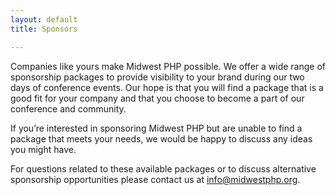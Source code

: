 ```yaml
---
layout: default
title: Sponsors

---
```


Companies like yours make Midwest PHP possible. We offer a wide range of sponsorship packages to provide visibility to your brand during our two days of conference events. Our hope is that you will find a package that is a good fit for your company and that you choose to become a part of our conference and community.
 
If you’re interested in sponsoring Midwest PHP but are unable to find a package that meets your needs, we would be happy to discuss any ideas you might have.

For questions related to these available packages or to discuss alternative sponsorship opportunities please contact us at info@midwestphp.org.

